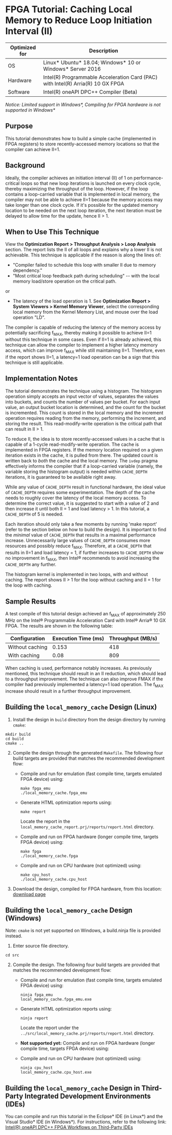 # FPGA Tutorial: Caching Local Memory to Reduce Loop Initiation Interval (II)

| Optimized for                     | Description
---                                 |---
| OS                                | Linux* Ubuntu* 18.04; Windows* 10 or Windows* Server 2016
| Hardware                          | Intel(R) Programmable Acceleration Card (PAC) with Intel(R) Arria(R) 10 GX FPGA
| Software                          | Intel(R) oneAPI DPC++ Compiler (Beta) 

_Notice: Limited support in Windows*, Compiling for FPGA hardware is not supported in Windows*_

## Purpose
This tutorial demonstrates how to build a simple cache (implemented in FPGA registers) to store recently-accessed memory locations so that the compiler can achieve II=1.

## Background
Ideally, the compiler achieves an initiation interval (II) of 1 on performance-critical loops so that new loop iterations is launched on every clock cycle, thereby maximizing the throughput of the loop. However, if the loop contains a loop-carried variable that is implemented in local memory, the compiler may not be able to achieve II=1 because the memory access may take longer than one clock cycle. If it's possible for the updated memory location to be needed on the next loop iteration, the next iteration must be delayed to allow time for the update, hence II > 1.

## When to Use This Technique

View the **Optimization Report > Throughput Analysis > Loop Analysis** section. The report lists the II of all loops and explains why a lower II is not achievable. This technique is applicable if the reason is along the lines of:
* "Compiler failed to schedule this loop with smaller II due to memory dependency."
* "Most critical loop feedback path during scheduling" -- with the local memory load/store operation on the critical path.

or

* The latency of the load operation is 1. See **Optimization Report > System Viewers > Kernel Memory Viewer**, select the corresponding local memory from the Kernel Memory List, and mouse over the load operation "LD".

The compiler is capable of reducing the latency of the memory access by potentially sacrificing f<sub>MAX</sub>, thereby making it possible to achieve II=1 without this technique in some cases. Even if II=1 is already achieved, this technique can allow the compiler to implement a higher latency memory access, which can improve f<sub>MAX</sub> while still maintaining II=1. Therefore, even if the report shows II=1, a latency=1 load operation can be a sign that this technique is still applicable.


## Implementation Notes

The tutorial demonstrates the technique using a histogram. The histogram operation simply accepts an input vector of values, separates the values into buckets, and counts the number of values per bucket. For each input value, an output bucket location is determined, and the count for the bucket is incremented. This count is stored in the local memory and the increment operation requires reading from the memory, performing the increment, and storing the result. This read-modify-write operation is the critical path that can result in II > 1.

To reduce II, the idea is to store recently-accessed values in a cache that is capable of a 1-cycle read-modify-write operation. The cache is implemented in FPGA registers. If the memory location required on a given iteration exists in the cache, it is pulled from there. The updated count is written back to *both* the cache and the local memory. The `ivdep` pragma effectively informs the compiler that if a loop-carried variable (namely, the variable storing the histogram output) is needed within `CACHE_DEPTH` iterations, it is guaranteed to be available right away.

While any value of `CACHE_DEPTH` result in functional hardware, the ideal value of `CACHE_DEPTH` requires some experimentation. The depth of the cache needs to roughly cover the latency of the local memory access. To determine the correct value, it is suggested to start with a value of 2 and then increase it until both II = 1 and load latency > 1. In this tutorial, a `CACHE_DEPTH` of 5 is needed. 

Each iteration should only take a few moments by running 'make report' (refer to the section below on how to build the design). It is important to find the *minimal* value of `CACHE_DEPTH` that results in a maximal performance increase. Unnecessarily large values of `CACHE_DEPTH` consumes more resources and possibly reduce f<sub>MAX</sub>. Therefore, at a `CACHE_DEPTH` that results in II=1 and load latency = 1, if further increases to `CACHE_DEPTH` show no improvement in f<sub>MAX</sub>, then Intel® recommends to avoid increasing the `CACHE_DEPTH` any further.

The histogram kernel is implemented in two loops, with and without caching. The report shows II > 1 for the loop without caching and II = 1 for the loop with caching.

## Sample Results

A test compile of this tutorial design achieved an f<sub>MAX</sub> of approximately 250 MHz on the Intel® Programmable Acceleration Card with Intel® Arria® 10 GX FPGA. The results are shown in the following table:

Configuration | Execution Time (ms) | Throughput (MB/s)
-|-|-
Without caching | 0.153 | 418
With caching | 0.08 | 809

When caching is used, performance notably increases. As previously mentioned, this technique should result in an II reduction, which should lead to a throughput improvement. The technique can also improve FMAX if the compiler had previously implemented a latency=1 load operation. The f<sub>MAX</sub> increase should result in a further throughput improvement.

## Building the `local_memory_cache` Design (Linux)

1. Install the design in `build` directory from the design directory by running `cmake`:
 
```
mkdir build
cd build
cmake ..
```

2. Compile the design through the generated `Makefile`. The following four build targets are provided that matches the recommended development flow:

   * Compile and run for emulation (fast compile time, targets emulated FPGA device) using: 

     ```
     make fpga_emu
     ./local_memory_cache.fpga_emu 
     ```

   * Generate HTML optimization reports using: 

     ```
     make report
     ``` 
     Locate the report in the `local_memory_cache_report.prj/reports/report.html` directory.
     
   * Compile and run on FPGA hardware (longer compile time, targets FPGA device) using: 

     ```
     make fpga 
     ./local_memory_cache.fpga 
     ```

   * Compile and run on CPU hardware (not optimized) using: 

     ```
     make cpu_host
     ./local_memory_cache.cpu_host
     ```
3. Download the design, compiled for FPGA hardware, from this location: [download page](https://www.intel.com/content/www/us/en/programmable/products/design-software/high-level-design/one-api-for-fpga-support.html)


## Building the `local_memory_cache` Design (Windows)

Note: `cmake` is not yet supported on Windows, a build.ninja file is provided instead. 

1. Enter source file directory.

```
cd src
```

2. Compile the design. The following four build targets are provided that matches the recommended development flow:

   * Compile and run for emulation (fast compile time, targets emulated FPGA device) using: 

     ```
     ninja fpga_emu
     local_memory_cache.fpga_emu.exe 
     ```

   * Generate HTML optimization reports using: 
     
     ```
     ninja report
     ```
     Locate the report under the `../src/local_memory_cache.prj/reports/report.html` directory.
     
   * **Not supported yet:** Compile and run on FPGA hardware (longer compile time, targets FPGA device) using: 

   * Compile and run on CPU hardware (not optimized) using: 

     ```
     ninja cpu_host
     local_memory_cache.cpu_host.exe
     ```

## Building the `local_memory_cache` Design in Third-Party Integrated Development Environments (IDEs)

You can compile and run this tutorial in the Eclipse* IDE (in Linux*) and the Visual Studio* IDE (in Windows*). For instructions, refer to the following link: [Intel(R) oneAPI DPC++ FPGA Workflows on Third-Party IDEs](https://software.intel.com/en-us/articles/intel-oneapi-dpcpp-fpga-workflow-on-ide)
